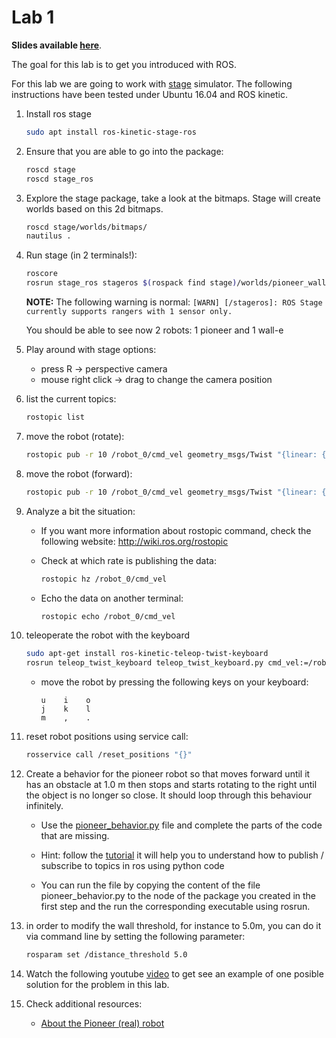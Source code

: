 Lab 1
==================

**Slides available [here](slides.pdf)**.

The goal for this lab is to get you introduced with ROS.

For this lab we are going to work with [stage](http://rtv.github.io/Stage/) simulator.
The following instructions have been tested under Ubuntu 16.04 and ROS kinetic.

1. Install ros stage

    ```bash
    sudo apt install ros-kinetic-stage-ros
    ```

2. Ensure that you are able to go into the package:

    ```bash
    roscd stage
    roscd stage_ros
    ```

3. Explore the stage package, take a look at the bitmaps.
Stage will create worlds based on this 2d bitmaps.

    ```bash
    roscd stage/worlds/bitmaps/
    nautilus .
    ```

4. Run stage (in 2 terminals!):

    ```bash
    roscore
    rosrun stage_ros stageros $(rospack find stage)/worlds/pioneer_walle.world
    ```

    **NOTE:** The following warning is normal: `[WARN] [/stageros]: ROS Stage currently supports rangers with 1 sensor only.`

    You should be able to see now 2 robots: 1 pioneer and 1 wall-e

5. Play around with stage options:

    * press R -> perspective camera
    * mouse right click -> drag to change the camera position

6. list the current topics:

    ```bash
    rostopic list
    ```

7. move the robot (rotate):

    ```bash
    rostopic pub -r 10 /robot_0/cmd_vel geometry_msgs/Twist "{linear: {x: 0.0, y: 0.0, z: 0.0}, angular: {x: 0.0, y: 0.0, z: 0.1}}"
    ```

8. move the robot (forward):

    ```bash
    rostopic pub -r 10 /robot_0/cmd_vel geometry_msgs/Twist "{linear: {x: 0.1, y: 0.0, z: 0.0}, angular: {x: 0.0, y: 0.0, z: 0.0}}"
    ```

9. Analyze a bit the situation:

    * If you want more information about rostopic command, check the following website: http://wiki.ros.org/rostopic

    * Check at which rate is publishing the data:

        ```bash
        rostopic hz /robot_0/cmd_vel
        ```

    * Echo the data on another terminal:

        ```bash
        rostopic echo /robot_0/cmd_vel
        ```

10. teleoperate the robot with the keyboard

    ```bash
    sudo apt-get install ros-kinetic-teleop-twist-keyboard
    rosrun teleop_twist_keyboard teleop_twist_keyboard.py cmd_vel:=/robot_0/cmd_vel
    ```

    * move the robot by pressing the following keys on your keyboard:

        ```
        u    i    o
        j    k    l
        m    ,    .
        ```

11. reset robot positions using service call:

    ```bash
    rosservice call /reset_positions "{}"
    ```

12. Create a behavior for the pioneer robot so that moves forward until it has an obstacle at 1.0 m then stops and starts rotating to the right until the object is no longer so close. It should loop through this behaviour infinitely.

    * Use the [pioneer_behavior.py](pioneer_behavior.py) file and complete the parts of the code that are missing.

    * Hint: follow the [tutorial](http://wiki.ros.org/ROS/Tutorials/WritingPublisherSubscriber%28python%29)
      it will help you to understand how to publish / subscribe to topics in ros using python code

    * You can run the file by copying the content of the file pioneer_behavior.py to the node of the package you created in the first step and the run the corresponding executable using rosrun.

13. in order to modify the wall threshold, for instance to 5.0m, you can do it via command line by setting the following parameter:

    ```bash
    rosparam set /distance_threshold 5.0
    ```

14. Watch the following youtube [video](https://youtu.be/IZcE1vrMCvM) to get see an example of
one posible solution for the problem in this lab.

15. Check additional resources:

    * [About the Pioneer (real) robot](http://www.mobilerobots.com/Libraries/Downloads/Pioneer3DX-P3DX-RevA.sflb.ashx)
